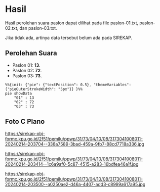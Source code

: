 # Hasil

Hasil perolehan suara paslon dapat dilihat pada file paslon-01.txt, paslon-02.txt, dan paslon-03.txt.

Jika tidak ada, artinya data tersebut belum ada pada SIREKAP.

## Perolehan Suara

 * Paslon 01: **13**.
 * Paslon 02: **72**.
 * Paslon 03: **73**.

```mermaid
%%{init: {"pie": {"textPosition": 0.5}, "themeVariables": {"pieOuterStrokeWidth": "5px"}} }%%
pie showData
    "01" : 13
    "02" : 72
    "03" : 73
```
## Foto C Plano

https://sirekap-obj-formc.kpu.go.id/2f51/pemilu/ppwp/31/73/04/10/08/3173041008011-20240214-203704--338a7589-3bad-459a-9fb7-88cd7718a336.jpg

https://sirekap-obj-formc.kpu.go.id/2f51/pemilu/ppwp/31/73/04/10/08/3173041008011-20240214-203414--1c6a9af0-5c87-4515-a283-16bdfea46a1f.jpg

https://sirekap-obj-formc.kpu.go.id/2f51/pemilu/ppwp/31/73/04/10/08/3173041008011-20240214-203500--a0250ae2-d46a-4407-add3-c8999a617a95.jpg
